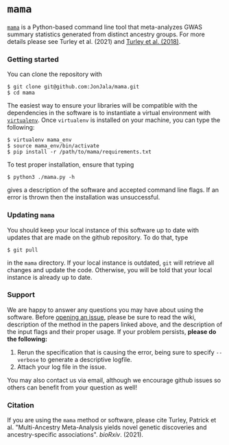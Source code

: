 # `mama`
[`mama`](https://www.biorxiv.org/content/10.1101/2021.04.23.441003v1) is a Python-based command line tool that meta-analyzes GWAS summary statistics generated from distinct ancestry groups. For more details please see Turley et al. (2021) and [Turley et al. (2018)](https://www.ncbi.nlm.nih.gov/pmc/articles/PMC5805593/).


### Getting started
You can clone the repository with 
```
$ git clone git@github.com:JonJala/mama.git
$ cd mama
```
The easiest way to ensure your libraries will be compatible with the dependencies in the software is to instantiate a virtual environment with [`virtualenv`](https://virtualenv.pypa.io/en/latest/). Once `virtualenv` is installed on your machine, you can type the following:
```
$ virtualenv mama_env
$ source mama_env/bin/activate 
$ pip install -r /path/to/mama/requirements.txt
```
To test proper installation, ensure that typing 
```
$ python3 ./mama.py -h
```
gives a description of the software and accepted command line flags. If an error is thrown then the installation was unsuccessful. 

### Updating `mama`
You should keep your local instance of this software up to date with updates that are made on the github repository. To do that, type 
```
$ git pull
```
in the `mama` directory. If your local instance is outdated, `git` will retrieve all changes and update the code. Otherwise, you will be told that your local instance is already up to date. 

### Support
We are happy to answer any questions you may have about using the software. Before [opening an issue](https://github.com/JonJala/mama/issues), please be sure to read the wiki, description of the method in the papers linked above, and the description of the input flags and their proper usage. If your problem persists, **please do the following:**

  1. Rerun the specification that is causing the error, being sure to specify `--verbose` to generate a descriptive logfile. 
  2. Attach your log file in the issue. 
  
You may also contact us via email, although we encourage github issues so others can benefit from your question as well!    

### Citation

If you are using the `mama` method or software, please cite Turley, Patrick et al. "Multi-Ancestry Meta-Analysis yields novel genetic discoveries and ancestry-specific associations". *bioRxiv*. (2021).
